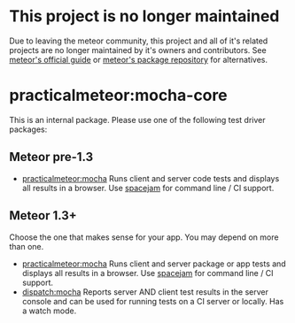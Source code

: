 # This project is no longer maintained

Due to leaving the meteor community, this project and all of it's related projects are no longer maintained by it's owners and contributors. See [meteor's official guide](https://guide.meteor.com/) or [meteor's package repository](https://atmospherejs.com/) for alternatives.


# practicalmeteor:mocha-core

This is an internal package. Please use one of the following test driver packages:

## Meteor pre-1.3

* [practicalmeteor:mocha](https://atmospherejs.com/practicalmeteor/mocha) Runs client and server code tests and displays all results in a browser. Use [spacejam](https://www.npmjs.com/package/spacejam) for command line / CI support.

## Meteor 1.3+

Choose the one that makes sense for your app. You may depend on more than one.

* [practicalmeteor:mocha](https://atmospherejs.com/practicalmeteor/mocha) Runs client and server package or app tests and displays all results in a browser. Use [spacejam](https://www.npmjs.com/package/spacejam) for command line / CI support.
* [dispatch:mocha](https://atmospherejs.com/dispatch/mocha) Reports server AND client test results in the server console and can be used for running tests on a CI server or locally. Has a watch mode.
